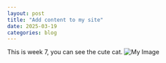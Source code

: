 ```yaml
---
layout: post
title: "Add content to my site"
date: 2025-03-19
categories: blog
---
```

This is week 7, you can see the cute cat.
![My Image](https://ndszt.github.io/yst.github.io/images/myimage.png)
